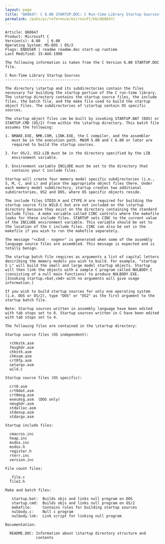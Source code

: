 ```yaml
---
layout: page
title: "Q60647: C 6.00 STARTUP.DOC: C Run-time Library Startup Sources"
permalink: /pubs/pc/reference/microsoft/kb/Q60647/
---
```


	Article: Q60647
	Product: Microsoft C
	Version(s): 6.00   | 6.00
	Operating System: MS-DOS | OS/2
	Flags: ENDUSER | readme readme.doc start-up runtime
	Last Modified: 15-AUG-1990
	
	The following information is taken from the C Version 6.00 STARTUP.DOC
	file.
	
	C Run-Time Library Startup Sources
	----------------------------------
	
	The directory \startup and its subdirectories contain the files
	necessary for building the startup portion of the C run-time library.
	The \startup directory contains the startup source files, the include
	files, the batch file, and the make file used to build the startup
	object files. The subdirectories of \startup contain OS specific
	sources.
	
	The startup object files can be built by invoking STARTUP.BAT (DOS) or
	STARTUP.CMD (OS/2) from within the \startup directory. This batch file
	assumes the following:
	
	1. NMAKE.EXE, NMK.COM, LINK.EXE, the C compiler, and the assembler
	   must be in the execution path. MASM 5.00 and C 6.00 or later are
	   required to build the startup sources.
	
	2. For OS/2, OS2.LIB must be in the directory specified by the LIB
	   environment variable.
	
	3. Environment variable INCLUDE must be set to the directory that
	   contains your C include files.
	
	Startup will create four memory model specific subdirectories (i.e.,
	S, M, C, and L) and place the appropriate object files there. Under
	each memory model subdirectory, startup creates two additional
	subdirectories, OS2 and DOS, where OS specific objects reside.
	
	The include files STDIO.H and CTYPE.H are required for building the
	startup source file WILD.C but are not included on the \startup
	directory because they exist on the directory containing the standard
	include files. A make variable called CINC controls where the makefile
	looks for these include files. STARTUP sets CINC to the current value
	of the INCLUDE environment variable. This variable should be set to
	the location of the C include files. CINC can also be set in the
	makefile if you wish to run the makefile separately.
	
	The message "<cEnd - nogen>" is generated when some of the assembly
	language source files are assembled. This message is expected and is
	totally benign.
	
	The startup batch file requires as arguments a list of capital letters
	describing the memory models you wish to build. For example, "startup
	S L" will build the small and large model startup objects. Startup
	will then link the objects with a sample C program called NULBODY.C
	(consisting of a null main functions) to produce NULBODY.EXE.
	[Invoking startup.<bat,cmd> with no arguments will give usage
	information.]
	
	If you wish to build startup sources for only one operating system
	(i.e. DOS or OS/2), type "DOS" or "OS2" as the first argument to the
	startup batch file.
	
	Note: Startup sources written in assembly language have been edited
	with tab stops set to 8. Startup sources written in C have been edited
	with tab stops set to 4.
	
	The following files are contained in the \startup directory:
	
	Startup source files (OS independent):
	
	  rchkstk.asm
	  fmsghdr.asm
	  chkstk.asm
	  chksum.asm
	  crt0fp.asm
	  setargv.asm
	  wild.c
	
	Startup source files (OS specific):
	
	  crt0.asm
	  crt0dat.asm
	  crt0msg.asm
	  execmsg.asm  (DOS only)
	  nmsghdr.asm
	  stdalloc.asm
	  stdenvp.asm
	  stdargv.asm
	
	Startup include files:
	
	  cmacros.inc
	  heap.inc
	  msdos.inc
	  msdos.h
	  register.h
	  rterr.inc
	  version.inc
	
	File count files:
	
	  _file.c
	  file2.h
	
	Make and batch files:
	
	   startup.bat:  Builds objs and links null program on DOS
	   startup.cmd:  Builds objs and links null program on OS/2
	   makefile:     Contains rules for building startup sources
	   nulbody.c:    Null c program
	   nulbody.lnk:  Link script for linking null program
	
	Documentation:
	
	  README.DOC: Information about \startup directory structure and
	              contents
